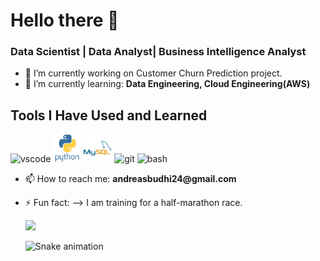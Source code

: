 # Hello there 👋

### Data Scientist | Data Analyst| Business Intelligence Analyst

- 🔭 I’m currently working on Customer Churn Prediction project.
- 🌱 I’m currently learning: __Data Engineering, Cloud Engineering(AWS)__

<h2> Tools I Have Used and Learned</h2>
<p align="left">
<img src="https://cdn.jsdelivr.net/gh/devicons/devicon/icons/vscode/vscode-original.svg" alt="vscode" width="45" height="45"/>
<img src="https://raw.githubusercontent.com/devicons/devicon/master/icons/python/python-original-wordmark.svg" alt="python" width="45" height="45"/>
<img src="https://raw.githubusercontent.com/devicons/devicon/master/icons/mysql/mysql-original-wordmark.svg" alt="mysql" width="45" height="45" />
<img src="https://cdn.jsdelivr.net/gh/devicons/devicon/icons/git/git-original.svg" alt="git" width="45" height="45"/>
<img src="https://cdn.jsdelivr.net/gh/devicons/devicon/icons/bash/bash-original.svg" alt="bash" width="45" height="45"/>
</p>




- 📫 How to reach me: __andreasbudhi24@gmail.com__
- ⚡ Fun fact: 
--> I am training for a half-marathon race.

  ![](https://komarev.com/ghpvc/?username=ajbudhi&color=blueviolet&style=plastic&abbreviated=true)

  ![Snake animation](https://github.com/ajbudhi/ajbudhi/blob/output/github-contribution-grid-snake.svg)
